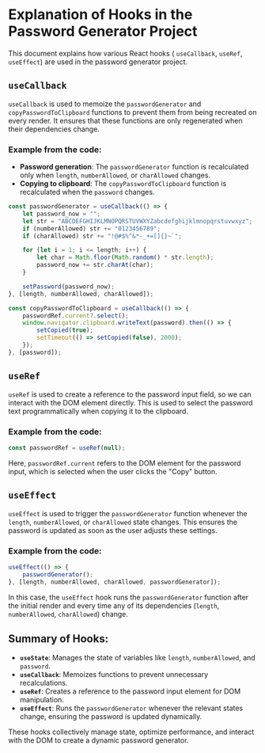 
# Explanation of Hooks in the Password Generator Project

This document explains how various React hooks ( `useCallback`, `useRef`, `useEffect`) are used in the password generator project.

##  `useCallback`
`useCallback` is used to memoize the `passwordGenerator` and `copyPasswordToClipboard` functions to prevent them from being recreated on every render. It ensures that these functions are only regenerated when their dependencies change.

### Example from the code:
- **Password generation**: The `passwordGenerator` function is recalculated only when `length`, `numberAllowed`, or `charAllowed` changes.
- **Copying to clipboard**: The `copyPasswordToClipboard` function is recalculated when the `password` changes.

```jsx
const passwordGenerator = useCallback(() => {
    let password_now = "";
    let str = "ABCDEFGHIJKLMNOPQRSTUVWXYZabcdefghijklmnopqrstuvwxyz";
    if (numberAllowed) str += "0123456789";
    if (charAllowed) str += "!@#$%^&*-_+=[]{}~`";

    for (let i = 1; i <= length; i++) {
        let char = Math.floor(Math.random() * str.length);
        password_now += str.charAt(char);
    }

    setPassword(password_now);
}, [length, numberAllowed, charAllowed]);

const copyPasswordToClipboard = useCallback(() => {
    passwordRef.current?.select();
    window.navigator.clipboard.writeText(password).then(() => {
        setCopied(true);
        setTimeout(() => setCopied(false), 2000);
    });
}, [password]);
```

##  `useRef`
`useRef` is used to create a reference to the password input field, so we can interact with the DOM element directly. This is used to select the password text programmatically when copying it to the clipboard.

### Example from the code:
```jsx
const passwordRef = useRef(null);
```

Here, `passwordRef.current` refers to the DOM element for the password input, which is selected when the user clicks the "Copy" button.

##  `useEffect`
`useEffect` is used to trigger the `passwordGenerator` function whenever the `length`, `numberAllowed`, or `charAllowed` state changes. This ensures the password is updated as soon as the user adjusts these settings.

### Example from the code:
```jsx
useEffect(() => {
    passwordGenerator();
}, [length, numberAllowed, charAllowed, passwordGenerator]);
```

In this case, the `useEffect` hook runs the `passwordGenerator` function after the initial render and every time any of its dependencies (`length`, `numberAllowed`, `charAllowed`) change.

## Summary of Hooks:
- **`useState`**: Manages the state of variables like `length`, `numberAllowed`, and `password`.
- **`useCallback`**: Memoizes functions to prevent unnecessary recalculations.
- **`useRef`**: Creates a reference to the password input element for DOM manipulation.
- **`useEffect`**: Runs the `passwordGenerator` whenever the relevant states change, ensuring the password is updated dynamically.

These hooks collectively manage state, optimize performance, and interact with the DOM to create a dynamic password generator.
